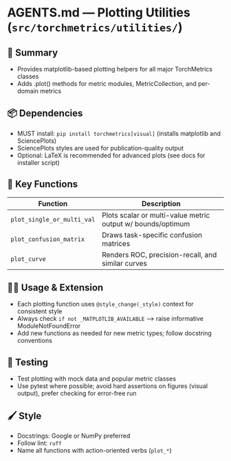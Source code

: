 # AGENTS.md — Plotting Utilities (`src/torchmetrics/utilities/`)

## 🎨 Summary

- Provides matplotlib-based plotting helpers for all major TorchMetrics classes
- Adds .plot() methods for metric modules, MetricCollection, and per-domain metrics

## 📦 Dependencies

- MUST install: `pip install torchmetrics[visual]` (installs matplotlib and SciencePlots)
- SciencePlots styles are used for publication-quality output
- Optional: LaTeX is recommended for advanced plots (see docs for installer script)

## 🧰 Key Functions

| Function                   | Description                                                 |
| -------------------------- | ----------------------------------------------------------- |
| `plot_single_or_multi_val` | Plots scalar or multi-value metric output w/ bounds/optimum |
| `plot_confusion_matrix`    | Draws task-specific confusion matrices                      |
| `plot_curve`               | Renders ROC, precision-recall, and similar curves           |

## 🧑‍💻 Usage & Extension

- Each plotting function uses `@style_change(_style)` context for consistent style
- Always check `if not _MATPLOTLIB_AVAILABLE` —> raise informative ModuleNotFoundError
- Add new functions as needed for new metric types; follow docstring conventions

## 🧪 Testing

- Test plotting with mock data and popular metric classes
- Use pytest where possible; avoid hard assertions on figures (visual output), prefer checking for error-free run

## 🖌️ Style

- Docstrings: Google or NumPy preferred
- Follow lint: `ruff`
- Name all functions with action-oriented verbs (`plot_*`)
